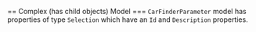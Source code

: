 == Complex (has child objects) Model ===
`CarFinderParameter` model has properties of type `Selection` which have an `Id` and `Description` properties.